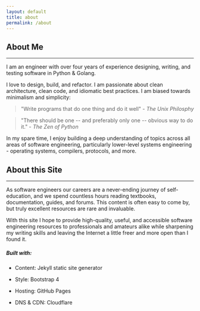 ```yaml
---
layout: default
title: about
permalink: /about
---
```


## About Me

---

I am an engineer with over four years of experience designing, writing, and testing software in Python & Golang.

I love to design, build, and refactor. I am passionate about clean architecture, clean code, and idiomatic best practices.
I am biased towards minimalism and simplicity:

> "Write programs that do one thing and do it well" - _The Unix Philosphy_

> "There should be one -- and preferably only one -- obvious way to do it." - _The Zen of Python_

In my spare time, I enjoy building a deep understanding of topics across all areas of software engineering, particularly lower-level systems engineering - operating systems, compilers, protocols, and more.


## About this Site

---

As software engineers our careers are a never-ending journey of self-education, and we spend countless hours reading textbooks, documentation, guides, and forums. This content is often easy to come by, but truly excellent resources are rare and invaluable.

With this site I hope to provide high-quality, useful, and accessible software engineering resources to professionals and amateurs alike while sharpening my writing skills and leaving the Internet a little freer and more open than I found it.

##### Built with:

* Content: Jekyll static site generator

* Style: Bootstrap 4

* Hosting: GitHub Pages

* DNS & CDN: Cloudflare
